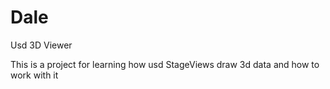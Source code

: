 # Dale
Usd 3D Viewer

This is a project for learning how usd StageViews draw 3d data and how to work with it
